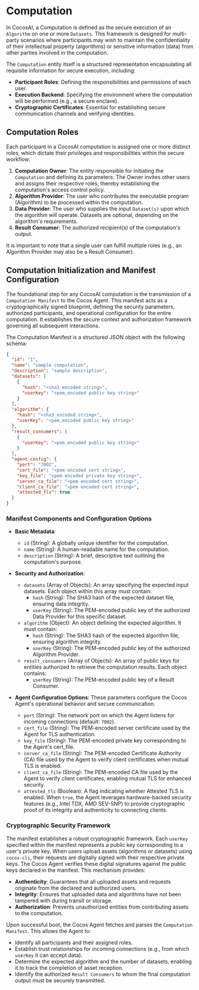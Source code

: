 # Computation

In CocosAI, a Computation is defined as the secure execution of an `Algorithm` on one or more `Datasets`. This framework is designed for multi-party scenarios where participants may wish to maintain the confidentiality of their intellectual property (algorithms) or sensitive information (data) from other parties involved in the computation.

The `Computation` entity itself is a structured representation encapsulating all requisite information for secure execution, including:

- **Participant Roles**: Defining the responsibilities and permissions of each user.
- **Execution Backend**: Specifying the environment where the computation will be performed (e.g., a secure enclave).
- **Cryptographic Certificates**: Essential for establishing secure communication channels and verifying identities.

## Computation Roles

Each participant in a CocosAI computation is assigned one or more distinct roles, which dictate their privileges and responsibilities within the secure workflow:

1. **Computation Owner**: The entity responsible for initiating the `Computation` and defining its parameters. The Owner invites other users and assigns their respective roles, thereby establishing the computation's access control policy.
2. **Algorithm Provider**: The user who contributes the executable program (Algorithm) to be processed within the computation.
3. **Data Provider**: The user who supplies the input `Dataset(s)` upon which the algorithm will operate. Datasets are optional, depending on the algorithm's requirements.
4. **Result Consumer**: The authorized recipient(s) of the computation's output.

It is important to note that a single user can fulfill multiple roles (e.g., an Algorithm Provider may also be a Result Consumer).

## Computation Initialization and Manifest Configuration

The foundational step for any CocosAI computation is the transmission of a `Computation Manifest` to the Cocos Agent. This manifest acts as a cryptographically signed blueprint, defining the security parameters, authorized participants, and operational configuration for the entire computation. It establishes the secure context and authorization framework governing all subsequent interactions.

The Computation Manifest is a structured JSON object with the following schema:

```json
{
  "id": "1",
  "name": "sample computation",
  "description": "sample description",
  "datasets": [
    {
      "hash": "<sha3_encoded string>",
      "userKey": "<pem_encoded public key string>"
    }
  ],
  "algorithm": {
    "hash": "<sha3_encoded string>",
    "userKey": "<pem_encoded public key string>"
  },
  "result_consumers": [
    {
      "userKey": "<pem_encoded public key string>"
    }
  ],
  "agent_config": {
    "port": "7002",
    "cert_file": "<pem encoded cert string>",
    "key_file": "<pem encoded private key string>",
    "server_ca_file": "<pem encoded cert string>",
    "client_ca_file": "<pem encoded cert string>",
    "attested_tls": true
  }
}
```

### Manifest Components and Configuration Options

- **Basic Metadata**:

  - `id` (String): A globally unique identifier for the computation.
  - `name` (String): A human-readable name for the computation.
  - `description` (String): A brief, descriptive text outlining the computation's purpose.

- **Security and Authorization**:

  - `datasets` (Array of Objects): An array specifying the expected input datasets. Each object within this array must contain:
    - `hash` (String): The SHA3 hash of the expected dataset file, ensuring data integrity.
    - `userKey` (String): The PEM-encoded public key of the authorized Data Provider for this specific dataset.
  - `algorithm` (Object): An object defining the expected algorithm. It must contain:
    - `hash` (String): The SHA3 hash of the expected algorithm file, ensuring algorithm integrity.
    - `userKey` (String): The PEM-encoded public key of the authorized Algorithm Provider.
  - `result_consumers` (Array of Objects): An array of public keys for entities authorized to retrieve the computation results. Each object contains:
    - `userKey` (String): The PEM-encoded public key of a Result Consumer.

- **Agent Configuration Options**: These parameters configure the Cocos Agent's operational behavior and secure communication.

  - `port` (String): The network port on which the Agent listens for incoming connections (default: `7002`).
  - `cert_file` (String): The PEM-encoded server certificate used by the Agent for TLS authentication.
  - `key_file` (String): The PEM-encoded private key corresponding to the Agent's cert_file.
  - `server_ca_file` (String): The PEM-encoded Certificate Authority (CA) file used by the Agent to verify client certificates when mutual TLS is enabled.
  - `client_ca_file` (String): The PEM-encoded CA file used by the Agent to verify client certificates, enabling mutual TLS for enhanced security.
  - `attested_tls` (Boolean): A flag indicating whether Attested TLS is enabled. When `true`, the Agent leverages hardware-backed security features (e.g., Intel TDX, AMD SEV-SNP) to provide cryptographic proof of its integrity and authenticity to connecting clients.

### Cryptographic Security Framework

The manifest establishes a robust cryptographic framework. Each `userKey` specified within the manifest represents a public key corresponding to a user's private key. When users upload assets (algorithms or datasets) using `cocos-cli`, their requests are digitally signed with their respective private keys. The Cocos Agent verifies these digital signatures against the public keys declared in the manifest. This mechanism provides:

- **Authenticity**: Guarantees that all uploaded assets and requests originate from the declared and authorized users.
- **Integrity**: Ensures that uploaded data and algorithms have not been tampered with during transit or storage.
- **Authorization**: Prevents unauthorized entities from contributing assets to the computation.

Upon successful boot, the Cocos Agent fetches and parses the `Computation Manifest`. This allows the Agent to:

- Identify all participants and their assigned roles.
- Establish trust relationships for incoming connections (e.g., from which `userKey` it can accept data).
- Determine the expected algorithm and the number of datasets, enabling it to track the completion of asset reception.
- Identify the authorized `Result Consumers` to whom the final computation output must be securely transmitted.
